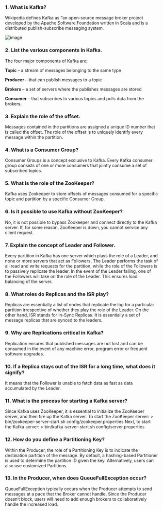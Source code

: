 
### 1. What is Kafka?
Wikipedia defines Kafka as “an open-source message broker project developed by the Apache Software Foundation written in Scala and is a distributed publish-subscribe messaging system.

![image](https://user-images.githubusercontent.com/100063114/158326311-066264d3-bb08-46fe-8a49-ae965769bb03.png)

### 2. List the various components in Kafka.
The four major components of Kafka are:

**Topic** – a stream of messages belonging to the same type

**Producer** – that can publish messages to a topic

**Brokers** – a set of servers where the publishes messages are stored

**Consumer** – that subscribes to various topics and pulls data from the brokers.

### 3. Explain the role of the offset.
Messages contained in the partitions are assigned a unique ID number that is called the offset. The role of the offset is to uniquely identify every message within the partition.

### 4. What is a Consumer Group?
Consumer Groups is a concept exclusive to Kafka.  Every Kafka consumer group consists of one or more consumers that jointly consume a set of subscribed topics.

### 5. What is the role of the ZooKeeper?
Kafka uses Zookeeper to store offsets of messages consumed for a specific topic and partition by a specific Consumer Group.

### 6. Is it possible to use Kafka without ZooKeeper?
No, it is not possible to bypass Zookeeper and connect directly to the Kafka server. If, for some reason, ZooKeeper is down, you cannot service any client request.

### 7. Explain the concept of Leader and Follower.
Every partition in Kafka has one server which plays the role of a Leader, and none or more servers that act as Followers. The Leader performs the task of all read and write requests for the partition, while the role of the Followers is to passively replicate the leader. In the event of the Leader failing, one of the Followers will take on the role of the Leader. This ensures load balancing of the server.

### 8. What roles do Replicas and the ISR play?
Replicas are essentially a list of nodes that replicate the log for a particular partition irrespective of whether they play the role of the Leader. On the other hand, ISR stands for In-Sync Replicas. It is essentially a set of message replicas that are synced to the leaders.

### 9. Why are Replications critical in Kafka?
Replication ensures that published messages are not lost and can be consumed in the event of any machine error, program error or frequent software upgrades.

### 10. If a Replica stays out of the ISR for a long time, what does it signify?
It means that the Follower is unable to fetch data as fast as data accumulated by the Leader.

### 11. What is the process for starting a Kafka server?
Since Kafka uses ZooKeeper, it is essential to initialize the ZooKeeper server, and then fire up the Kafka server.
To start the ZooKeeper server: > bin/zookeeper-server-start.sh config/zookeeper.properties
Next, to start the Kafka server: > bin/kafka-server-start.sh config/server.properties
### 12. How do you define a Partitioning Key?
Within the Producer, the role of a Partitioning Key is to indicate the destination partition of the message. By default, a hashing-based Partitioner is used to determine the partition ID given the key. Alternatively, users can also use customized Partitions.

### 13. In the Producer, when does QueueFullException occur?
QueueFullException typically occurs when the Producer attempts to send messages at a pace that the Broker cannot handle. Since the Producer doesn’t block, users will need to add enough brokers to collaboratively handle the increased load.
